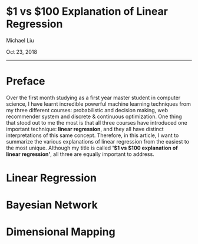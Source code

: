 
# \$1 vs \$100 Explanation of Linear Regression

Michael Liu

Oct 23, 2018

---

# Preface

Over the first month studying as a first year master student in computer science, I have learnt incredible powerful machine learning techniques from my three different courses: probabilistic and decision making, web recommender system and discrete & continuous optimization. One thing that stood out to me the most is that all three courses have introduced one important technique: **linear regression**, and they all have distinct interpretations of this same concept. Therefore, in this article, I want to summarize the various explanations of linear regression from the easiest to the most unique. Although my title is called **'\$1 vs \$100 explanation of linear regression'**, all three are equally important to address.

# Linear Regression

# Bayesian Network

# Dimensional Mapping

